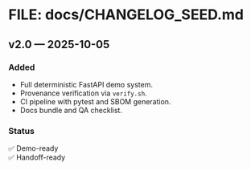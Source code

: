 # FILE: docs/CHANGELOG_SEED.md
## v2.0 — 2025-10-05

### Added
- Full deterministic FastAPI demo system.
- Provenance verification via `verify.sh`.
- CI pipeline with pytest and SBOM generation.
- Docs bundle and QA checklist.

### Status
✅ Demo-ready  
✅ Handoff-ready
